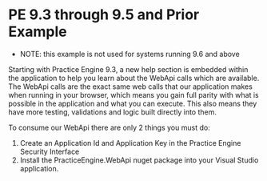# PE 9.3 through 9.5 and Prior Example

- NOTE: this example is not used for systems running 9.6 and above

Starting with Practice Engine 9.3, a new help section is embedded within the application to help you learn about the WebApi calls which are available.  The WebApi calls are the exact same web calls that our application makes when running in your browser, which means you gain full parity with what is possible in the application and what you can execute. This also means they have more testing, validations and logic built directly into them.

To consume our WebApi there are only 2 things you must do:

1. Create an Application Id and Application Key in the Practice Engine Security Interface
1. Install the PracticeEngine.WebApi nuget package into your Visual Studio application.
